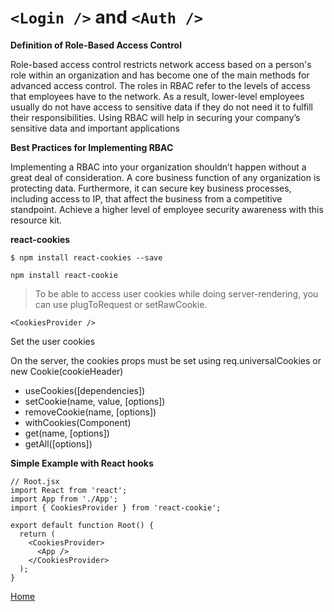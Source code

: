 # `<Login />` and `<Auth />`

**Definition of Role-Based Access Control**

Role-based access control restricts network access based on a person's role within an organization and has become one of the main methods for advanced access control. The roles in RBAC refer to the levels of access that employees have to the network. As a result, lower-level employees usually do not have access to sensitive data if they do not need it to fulfill their responsibilities. Using RBAC will help in securing your company’s sensitive data and important applications


**Best Practices for Implementing RBAC**

Implementing a RBAC into your organization shouldn’t happen without a great deal of consideration. A core business function of any organization is protecting data. Furthermore, it can secure key business processes, including access to IP, that affect the business from a competitive standpoint. Achieve a higher level of employee security awareness with this resource kit.


**react-cookies**

```
$ npm install react-cookies --save

npm install react-cookie
```

> To be able to access user cookies while doing server-rendering, you can use plugToRequest or setRawCookie.


`<CookiesProvider />`

Set the user cookies

On the server, the cookies props must be set using req.universalCookies or new Cookie(cookieHeader)

* useCookies([dependencies])
* setCookie(name, value, [options])
* removeCookie(name, [options])
* withCookies(Component)
* get(name, [options])
* getAll([options])


**Simple Example with React hooks**

```
// Root.jsx
import React from 'react';
import App from './App';
import { CookiesProvider } from 'react-cookie';

export default function Root() {
  return (
    <CookiesProvider>
      <App />
    </CookiesProvider>
  );
}
```



[Home](../README.md)
